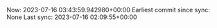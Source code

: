 Now: 2023-07-16 03:43:59.942980+00:00 Earliest commit since sync: None Last sync: 2023-07-16 02:09:55+00:00
